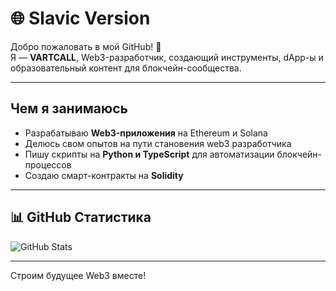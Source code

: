 # 🌐 Slavic Version

Добро пожаловать в мой GitHub! 👋  
Я — **VARTCALL**, Web3-разработчик, создающий инструменты, dApp-ы и образовательный контент для блокчейн-сообщества.  

---

## Чем я занимаюсь
- Разрабатываю **Web3-приложения** на Ethereum и Solana  
- Делюcь свом опытов на пути становения web3 разработчика  
- Пишу скрипты на **Python и TypeScript** для автоматизации блокчейн-процессов  
- Создаю смарт-контракты на **Solidity**  

---

## 📊 GitHub Статистика
![GitHub Stats](https://github-readme-stats.vercel.app/api?username=vartcall&show_icons=true&theme=radical)

---

Строим будущее Web3 вместе!  
